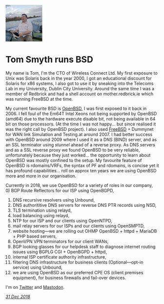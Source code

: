 <p><a href="/" alt="avatar" title="home page"><img src="ogmaconnect.jpeg" class="avatar"></a></p>

# Tom Smyth runs BSD

My name is Tom, I'm the CTO  of Wireless Connect Ltd. My first
exposure to Unix was Solaris back in the year 2000, I got an
educational discount for Solaris for x86 systems, I also got to use
it by sneaking into the Telecoms Lab in my University, Dublin City
University. Around the same time I was a member of Redbrick and had
a shell account on mother.redbrick.ie which was running FreeBSD at
the time.

My current favourite BSD is [OpenBSD], I was first exposed to it
back in 2006. I fell foul of the Em64T Intel Xeons not being supported
by OpenBSD (amd64) due to the hardware execute disable bit, not
being available in 64 bit on those processors. (At the time I was
not happy... but since realised it was the right call by OpenBSD
project).  I also used [FreeBSD] + Dummynet for WAN link Simulation
and Testing.at around 2007. I had better success with OpenBSD around
2009 where I used it as a DNS (BIND) server, and as an SSL terminator
using _stunnel_ ahead of a reverse proxy. As DNS servers and as a
SSL reverse proxy we found OpenBSD to be very reliable, unfortunately
because they just worked...  the opportunity to learn about OpenBSD
was mostly confined to the setup. My favourite feature of OpenBSD
is rdomains/VRFs, the syntax of PF and rdomains, is concise yet it
has profound capabilities... roll on approx ten years we are using
OpenBSD more and more in our organisation.

Currently in 2018, we use OpenBSD for a variety of roles in our company,<br>
0) BGP Route Reflectors for our ISP using OpenBGPD,<br>
1) DNS recursive resolvers using Unbound,<br>
2) DNS authorititive DNS servers for reverse DNS PTR records using NSD,<br>
3) TLS termination using relayd,<br>
4) load balancing using relayd,<br>
5) NTP for our ISP and our clients using OpenNTPD,<br>
6) mail relay servers for our ISPs and our clients using OpenSMPTD,<br>
7) website hosting&mdash;we are rolling out OHMP OpenBSD + httpd + MariaDB + PHP based servers,<br>
8) OpenVPN VPN terminators for our client WANs,<br>
9) BGP looking glasses for our helpdesk staff to diagnose internet routing issues using BGPLG CGI + OpenBGPD + httpd,<br>
10) internal ISP certificate authority infrastructure,<br>
11) filtering DNS infrastructure for business clients (Optional&mdash;opt-in service) using Unbound,<br>
12) we are using OpenBSD as our preferred CPE OS (client premises equipment), for business firewalls and fail-over devices.

I'm on [Twitter](https://twitter.com/ogmaconnect1) and
[Mastodon](https://bsd.network/@ogmaconnect).

_[31 Dec 2018](/raw/people/ogmaconnect.md)_

[FreeBSD]: https://www.freebsd.org/
[OpenBSD]: https://www.openbsd.org/
